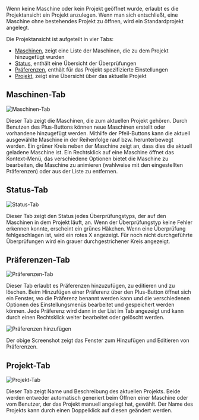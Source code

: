 Wenn keine Maschine oder kein Projekt geöffnet wurde, erlaubt es die Projektansicht ein Projekt anzulegen. 
Wenn man sich entschließt, eine Maschine ohne bestehendes Projekt zu öffnen, wird ein Standardprojekt angelegt.

Die Projektansicht ist aufgeteilt in vier Tabs:
* [Maschinen](#Machines), zeigt eine Liste der Maschinen, die zu dem Projekt hinzugefügt wurden
* [Status](#Verifications), enthält eine Übersicht der Überprüfungen
* [Präferenzen](#Preferences), enthält für das Projekt spezifizierte Einstellungen
* [Projekt](#Project), zeigt eine Übersicht über das aktuelle Projekt

## <a id="Machines"> Maschinen-Tab </a>

![Maschinen-Tab](../screenshots/Project/Machines%20Tab.png)

Dieser Tab zeigt die Maschinen, die zum aktuellen Projekt gehören. 
Durch Benutzen des Plus-Buttons können neue Maschinen erstellt oder vorhandene hinzugefügt werden. 
Mithilfe der Pfeil-Buttons kann die aktuell ausgewählte Maschine in der Reihenfolge rauf bzw. herunterbewegt werden.
Ein grüner Kreis neben der Maschine zeigt an, dass dies die aktuell geladene Maschine ist. Ein Rechtsklick auf eine Maschine öffnet das Kontext-Menü, das verschiedene Optionen bietet die Maschine zu bearbeiten,
die Maschine zu animieren (wahlweise mit den eingestellten Präferenzen) oder aus der Liste zu entfernen.

## <a id="Verifications"> Status-Tab </a>

![Status-Tab](../screenshots/Project/Verifications%20Tab.png)

Dieser Tab zeigt den Status jedes Überprüfungstyps, der auf den Maschinen in dem Projekt läuft, an. 
Wenn der Überprüfungstyp keine Fehler erkennen konnte, erscheint ein grünes Häkchen.
Wenn eine Überprüfung fehlgeschlagen ist, wird ein rotes X angezeigt.
Für noch nicht durchgeführte Überprüfungen wird ein grauer durchgestrichener Kreis angezeigt.

## <a id="Preferences"> Präferenzen-Tab </a>

![Präferenzen-Tab](../screenshots/Project/Preferences%20Tab.png)

Dieser Tab erlaubt es Präferenzen hinzuzufügen, zu editieren und zu löschen.
Beim Hinzufügen einer Präferenz über den Plus-Button öffnet sich ein Fenster, wo die Präferenz benannt werden kann und die verschiedenen Optionen des Einstellungsmenüs
bearbeitet und gespeichert werden können.
Jede Präferenz wird dann in der List im Tab angezeigt und kann durch einen Rechtsklick weiter bearbeitet oder gelöscht werden.

![Präferenzen hinzufügen](../screenshots/Project/Add%20Preference.png)

Der obige Screenshot zeigt das Fenster zum Hinzufügen und Editieren von Präferenzen.

## <a id="Project"> Projekt-Tab </a>

![Projekt-Tab](../screenshots/Project/Project%20Tab.png)

Dieser Tab zeigt Name und Beschreibung des aktuellen Projekts. 
Beide werden entweder automatisch generiert beim Öffnen einer Maschine oder vom Benutzer, der das Projekt manuell angelegt hat, gewählt.
Der Name des Projekts kann durch einen Doppelklick auf diesen geändert werden.
